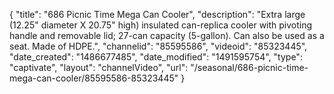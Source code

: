 {
    "title": "686 Picnic Time Mega Can Cooler",
    "description": "Extra large (12.25\" diameter X 20.75\" high) insulated can-replica cooler with pivoting handle and removable lid; 27-can capacity (5-gallon). Can also be used as a seat. Made of HDPE.",
    "channelid": "85595586",
    "videoid": "85323445",
    "date_created": "1486677485",
    "date_modified": "1491595754",
    "type": "captivate",
    "layout": "channelVideo",
    "url": "\/seasonal\/686-picnic-time-mega-can-cooler\/85595586-85323445"
}
